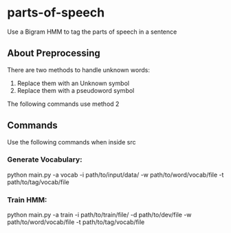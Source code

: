 # parts-of-speech
Use a Bigram HMM to tag the parts of speech in a sentence

## About Preprocessing
There are two methods to handle unknown words:
1. Replace them with an Unknown symbol
2. Replace them with a pseudoword symbol

The following commands use method 2

## Commands
Use the following commands when inside src

### Generate Vocabulary:
python main.py -a vocab -i path/to/input/data/ -w path/to/word/vocab/file -t path/to/tag/vocab/file

### Train HMM:
python main.py -a train -i path/to/train/file/ -d path/to/dev/file -w path/to/word/vocab/file -t path/to/tag/vocab/file

